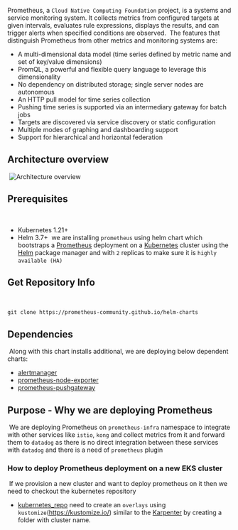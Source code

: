 Prometheus, a `Cloud Native Computing Foundation` project, is a systems and service monitoring system. It collects metrics from configured targets at given intervals, evaluates rule expressions, displays the results, and can trigger alerts when specified conditions are observed.
​
The features that distinguish Prometheus from other metrics and monitoring systems are:
​
* A multi-dimensional data model (time series defined by metric name and set of key/value dimensions)
* PromQL, a powerful and flexible query language to leverage this dimensionality
* No dependency on distributed storage; single server nodes are autonomous
* An HTTP pull model for time series collection
* Pushing time series is supported via an intermediary gateway for batch jobs
* Targets are discovered via service discovery or static configuration
* Multiple modes of graphing and dashboarding support
* Support for hierarchical and horizontal federation
​
## Architecture overview
​
![Architecture overview](https://cdn.jsdelivr.net/gh/prometheus/prometheus@c34257d069c630685da35bcef084632ffd5d6209/documentation/images/architecture.svg)
​
## Prerequisites
​
- Kubernetes 1.21+
- Helm 3.7+
​
we are installing `prometheus` using helm chart which bootstraps a [Prometheus](https://prometheus.io/) deployment on a [Kubernetes](http://kubernetes.io) cluster using the [Helm](https://helm.sh) package manager and with `2` replicas to make sure it is `highly available (HA)`
​
## Get Repository Info
​
```console
git clone https://prometheus-community.github.io/helm-charts
```
## Dependencies
​
Along with this chart installs additional, we are deploying below dependent charts:
​
- [alertmanager](https://github.com/prometheus-community/helm-charts/tree/main/charts/alertmanager)
- [prometheus-node-exporter](https://github.com/prometheus-community/helm-charts/tree/main/charts/prometheus-node-exporter)
- [prometheus-pushgateway](https://github.com/walker-tom/helm-charts/tree/main/charts/prometheus-pushgateway)
​
## Purpose - Why we are deploying Prometheus
​
We are deploying Prometheus on `prometheus-infra` namespace to integrate with other services like `istio`, `kong` and collect metrics from it and forward them to `datadog` as there is no direct integration between these services with `datadog` and there is a need of `prometheus` plugin 
​
### How to deploy Prometheus deployment on a new EKS cluster
​
If we provision a new cluster and want to deploy prometheus on it then we need to checkout the kubernetes repository
- [kubernetes_repo](https://github.com/propertyguru/kubernetes/argocd/infrastructure/prometheus)
need to create an `overlays` using `kustomize`(https://kustomize.io/) similar to the [Karpenter](https://github.com/propertyguru/kubernetes/argocd/infrastructure/karpenter/overlays) by creating a folder with cluster name.
​
